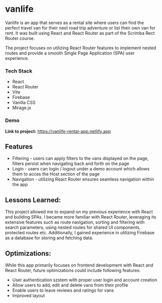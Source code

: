 # vanlife
Vanlife is an app that serves as a rental site where users can find the perfect travel van for their next road trip adventure or list their own van for rent. It was built using React and React Router as part of the Scrimba Rect Router course.

The project focuses on utilizing React Router features to implement nested routes and provide a smooth Single Page Application (SPA) user experience.

### Tech Stack
+ React
+ React Router
+ Vite
+ Firebase
+ Vanilla CSS
+ Mirage.js

### Demo
**Link to project:** https://vanlife-rental-app.netlify.app

## Features
+ Filtering - users can apply filters to the vans displayed on the page, filters persist when navigating back and forth on the page
+ Login - users can login / logout under a demo account which allows them to acces the Host section of the page
+ Navigation - utilizing React Router ensures seamless navigation within the app

## Lessons Learned:
This project allowed me to expand on my previous experience with React and building SPAs. I became more familiar with React Router, leveraging its extensive features such as route navigation, sorting and filtering with search parameters, using nested routes for shared UI components, protected routes etc. Additionally, I gained experience in utilizing Firebase as a database for storing and fetching data.

## Optimizations:
While this app primarily focuses on frontend development with React and React Router, future optimizations could include following features:
+ User authentication szstem with proper user login and account creation
+ Allow users to add, edit and delete vans from their profile
+ Enable users to leave reviews and ratings for vans
+ Improved layout